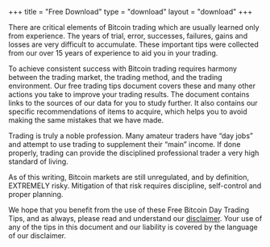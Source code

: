 +++
title = "Free Download"
type = "download"
layout = "download"
+++

There are critical elements of Bitcoin trading which are usually learned only from experience. The years of trial, error, successes, failures, gains and losses are very difficult to accumulate. These important tips were collected from our over 15 years of experience to aid you in your trading.

To achieve consistent success with Bitcoin trading requires harmony between the trading market, the trading method, and the trading environment. Our free trading tips document covers these and many other actions you take to improve your trading results. The document contains links to the sources of our data for you to study further. It also contains our specific recommendations of items to acquire, which helps you to avoid making the same mistakes that we have made.

Trading is truly a noble profession. Many amateur traders have “day jobs” and attempt to use trading to supplement their “main” income. If done properly, trading can provide the disciplined professional trader a very high standard of living.

As of this writing, Bitcoin markets are still unregulated, and by definition, EXTREMELY risky. Mitigation of that risk requires discipline, self-control and proper planning.

We hope that you benefit from the use of these Free Bitcoin Day Trading Tips, and as always, please read and understand our <a href="/page/disclaimer">disclaimer</a>. Your use of any of the tips in this document and our liability is covered by the language of our disclaimer.

